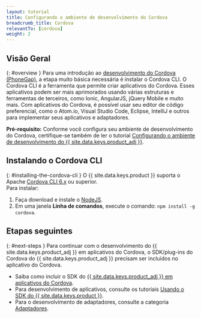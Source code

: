 ```yaml
---
layout: tutorial
title: Configurando o ambiente de desenvolvimento do Cordova
breadcrumb_title: Cordova
relevantTo: [cordova]
weight: 2
---
```

<!-- NLS_CHARSET=UTF-8 -->
## Visão Geral
{: #overview }
Para uma introdução ao [desenvolvimento do Cordova (PhoneGap)](https://cordova.apache.org/), a etapa muito básica necessária é instalar o Cordova CLI. O Cordova CLI é a ferramenta que permite criar aplicativos do Cordova. Esses aplicativos podem ser mais aprimorados usando várias estruturas e ferramentas de terceiros, como Ionic, AngularJS, jQuery Mobile e muito mais. 
Com aplicativos do Cordova, é possível usar seu editor de código preferencial, como o Atom.io, Visual Studio Code, Eclipse, IntelliJ e outros para implementar seus aplicativos e adaptadores.

**Pré-requisito:** Conforme você configura seu ambiente de desenvolvimento do Cordova, certifique-se também de ler o tutorial [Configurando o ambiente de desenvolvimento do {{ site.data.keys.product_adj }}](../mobilefirst/).

## Instalando o Cordova CLI
{: #installing-the-cordova-cli }
O {{ site.data.keys.product }} suporta o Apache [Cordova CLI 6.x](https://www.npmjs.com/package/cordova) ou superior.  
Para instalar:

1. Faça download e instale o [NodeJS](https://nodejs.org/en/).
2. Em uma janela **Linha de comandos**, execute o comando: `npm install -g cordova`.

## Etapas seguintes
{: #next-steps }
Para continuar com o desenvolvimento do {{ site.data.keys.product_adj }} em aplicativos do Cordova, o SDK/plug-ins do Cordova do {{ site.data.keys.product_adj }} precisam ser incluídos no aplicativo do Cordova.

* Saiba como incluir o SDK do [{{ site.data.keys.product_adj }} em aplicativos do Cordova](../../../application-development/sdk/cordova/).
* Para desenvolvimento de aplicativos, consulte os tutoriais [Usando o SDK do {{ site.data.keys.product }}](../../../application-development/).
* Para o desenvolvimento de adaptadores, consulte a categoria [Adaptadores](../../../adapters/).
